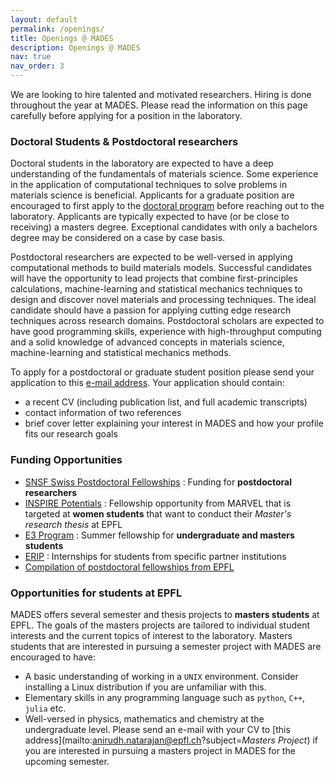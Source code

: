 ```yaml
---
layout: default
permalink: /openings/
title: Openings @ MADES
description: Openings @ MADES
nav: true
nav_order: 3
---
```


We are looking to hire talented and motivated researchers. Hiring is done throughout the year at MADES. Please read the information on this page carefully before applying for a position in the laboratory.

### Doctoral Students & Postdoctoral researchers

Doctoral students in the laboratory are expected to have a deep understanding of the fundamentals of materials science. Some experience in the application of computational techniques to solve problems in materials science is beneficial. Applicants for a graduate position are encouraged to first apply to the [doctoral program](https://www.epfl.ch/education/phd/edmx-materials-science-and-engineering/) before reaching out to the laboratory. Applicants are typically expected to have (or be close to receiving) a masters degree. Exceptional candidates with only a bachelors degree may be considered on a case by case basis.

Postdoctoral researchers are expected to be well-versed in applying computational methods to build materials models. Successful candidates will have the opportunity to lead projects that combine first-principles calculations, machine-learning and statistical mechanics techniques to design and discover novel materials and processing techniques. The ideal candidate should have a passion for applying cutting edge research techniques across research domains. Postdoctoral scholars are expected to have good programming skills, experience with high-throughput computing and a solid knowledge of advanced concepts in materials science, machine-learning and statistical mechanics methods.

To apply for a postdoctoral or graduate student position please send your application to this [e-mail address](mailto:anirudh.natarajan@epfl.ch?subject=*RECRUITMENT*). Your application should contain:
- a recent CV (including publication list, and full academic transcripts)
- contact information of two references
- brief cover letter explaining your interest in MADES and how your profile fits our research goals

### Funding Opportunities

- [SNSF Swiss Postdoctoral Fellowships](https://www.snf.ch/en/m1NtWp4nTELQixlu/funding/horizon-europe-swiss-postdoctoral-fellowships) : Funding for **postdoctoral researchers**
- [INSPIRE Potentials](https://nccr-marvel.ch/outreach/equal-opportunities/inspire-potentials) : Fellowship opportunity from MARVEL that is targeted at **women students** that want to conduct their _Master's research thesis_ at EPFL 
- [E3 Program](https://eee.epfl.ch/) : Summer fellowship for **undergraduate and masters students**   
- [ERIP](https://www.epfl.ch/education/international/en/coming-to-epfl/research-internships/) : Internships for students from specific partner institutions
- [Compilation of postdoctoral fellowships from EPFL](https://www.epfl.ch/campus/associations/list/polydoc/page-150985-en-html/page-151013-en-html/page-151022-en-html/)

### Opportunities for students at EPFL
MADES offers several semester and thesis projects to **masters students** at EPFL. The goals of the masters projects are tailored to individual student interests and the current topics of interest to the laboratory. Masters students that are interested in pursuing a semester project with MADES are encouraged to have:
- A basic understanding of working in a `UNIX` environment. Consider installing a Linux distribution if you are unfamiliar with this. 
- Elementary skills in any programming language such as `python`, `C++`, `julia` etc.
- Well-versed in physics, mathematics and chemistry at the undergraduate level. 
Please send an e-mail with your CV to [this address](mailto:anirudh.natarajan@epfl.ch?subject=*Masters Project*) if you are interested in pursuing a masters project in MADES for the upcoming semester.
